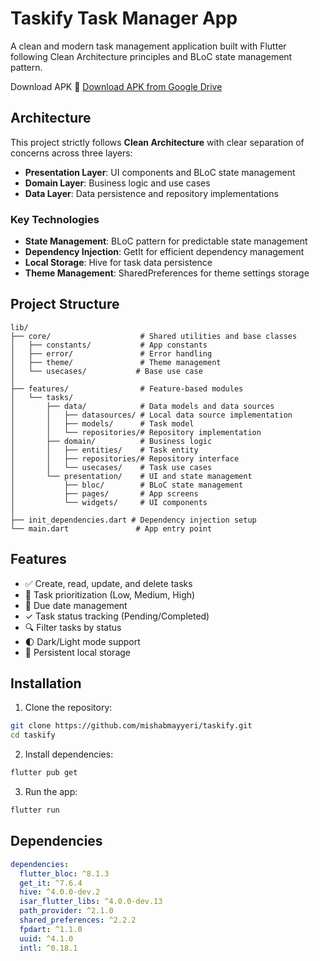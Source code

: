 # Taskify Task Manager App

A clean and modern task management application built with Flutter following Clean Architecture principles and BLoC state management pattern.

Download APK
📱 [Download APK from Google Drive](https://drive.google.com/drive/folders/1M1dXocGdBq69RDQvBgWFzOz8xaxq5ygU?usp=drive_link)

## Architecture

This project strictly follows **Clean Architecture** with clear separation of concerns across three layers:

- **Presentation Layer**: UI components and BLoC state management
- **Domain Layer**: Business logic and use cases
- **Data Layer**: Data persistence and repository implementations

### Key Technologies
- **State Management**: BLoC pattern for predictable state management
- **Dependency Injection**: GetIt for efficient dependency management
- **Local Storage**: Hive for task data persistence
- **Theme Management**: SharedPreferences for theme settings storage

## Project Structure

```
lib/
├── core/                    # Shared utilities and base classes
│   ├── constants/           # App constants
│   ├── error/               # Error handling
│   ├── theme/               # Theme management
│   └── usecases/           # Base use case
│
├── features/                # Feature-based modules
│   └── tasks/
│       ├── data/            # Data models and data sources
│       │   ├── datasources/ # Local data source implementation
│       │   ├── models/      # Task model
│       │   └── repositories/# Repository implementation
│       ├── domain/          # Business logic
│       │   ├── entities/    # Task entity
│       │   ├── repositories/# Repository interface
│       │   └── usecases/    # Task use cases
│       └── presentation/    # UI and state management
│           ├── bloc/        # BLoC state management
│           ├── pages/       # App screens
│           └── widgets/     # UI components
│
├── init_dependencies.dart # Dependency injection setup
└── main.dart               # App entry point
```

## Features

- ✅ Create, read, update, and delete tasks
- 🎯 Task prioritization (Low, Medium, High)
- 📅 Due date management
- ✓ Task status tracking (Pending/Completed)
- 🔍 Filter tasks by status
- 🌓 Dark/Light mode support
- 💾 Persistent local storage

## Installation

1. Clone the repository:
```bash
git clone https://github.com/mishabmayyeri/taskify.git
cd taskify
```

2. Install dependencies:
```bash
flutter pub get
```

3. Run the app:
```bash
flutter run
```

## Dependencies

```yaml
dependencies:
  flutter_bloc: ^8.1.3
  get_it: ^7.6.4
  hive: ^4.0.0-dev.2
  isar_flutter_libs: ^4.0.0-dev.13
  path_provider: ^2.1.0
  shared_preferences: ^2.2.2
  fpdart: ^1.1.0
  uuid: ^4.1.0
  intl: ^0.18.1
```

